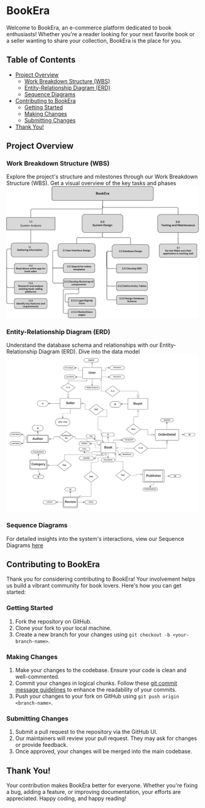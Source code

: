 # BookEra

Welcome to BookEra, an e-commerce platform dedicated to book enthusiasts! Whether you're a reader looking for your next favorite book or a seller wanting to share your collection, BookEra is the place for you.

## Table of Contents

- [Project Overview](#project-overview)
  - [Work Breakdown Structure (WBS)](#work-breakdown-structure-wbs)
  - [Entity-Relationship Diagram (ERD)](#entity-relationship-diagram-erd)
  - [Sequence Diagrams](#sequence-diagrams)
- [Contributing to BookEra](#contributing-to-bookera)
  - [Getting Started](#getting-started)
  - [Making Changes](#making-changes)
  - [Submitting Changes](#submitting-changes)
- [Thank You!](#thank-you)

## Project Overview

### Work Breakdown Structure (WBS)

Explore the project's structure and milestones through our Work Breakdown Structure (WBS). Get a visual overview of the key tasks and phases ![here](./docs/BookEra%20WBS.png)

### Entity-Relationship Diagram (ERD)

Understand the database schema and relationships with our Entity-Relationship Diagram (ERD). Dive into the data model ![here](./docs/Database/ERD.png)

### Sequence Diagrams

For detailed insights into the system's interactions, view our Sequence Diagrams [here](./docs/Sequence%20Diagrams/ERD.png)
## Contributing to BookEra

Thank you for considering contributing to BookEra! Your involvement helps us build a vibrant community for book lovers. Here's how you can get started:

### Getting Started

1. Fork the repository on GitHub.
2. Clone your fork to your local machine.
3. Create a new branch for your changes using `git checkout -b <your-branch-name>`.

### Making Changes

1. Make your changes to the codebase. Ensure your code is clean and well-commented.
2. Commit your changes in logical chunks. Follow these [git commit message guidelines](https://chris.beams.io/posts/git-commit/) to enhance the readability of your commits.
3. Push your changes to your fork on GitHub using `git push origin <branch-name>`.

### Submitting Changes

1. Submit a pull request to the repository via the GitHub UI.
2. Our maintainers will review your pull request. They may ask for changes or provide feedback.
3. Once approved, your changes will be merged into the main codebase.

## Thank You!

Your contribution makes BookEra better for everyone. Whether you're fixing a bug, adding a feature, or improving documentation, your efforts are appreciated. Happy coding, and happy reading!
